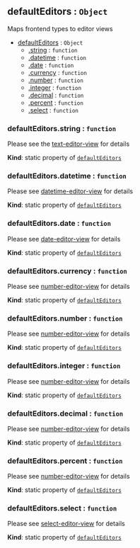 <a name="module_defaultEditors"></a>
## defaultEditors : <code>Object</code>
Maps frontend types to editor views


* [defaultEditors](#module_defaultEditors) : <code>Object</code>
  * [.string](#module_defaultEditors.string) : <code>function</code>
  * [.datetime](#module_defaultEditors.datetime) : <code>function</code>
  * [.date](#module_defaultEditors.date) : <code>function</code>
  * [.currency](#module_defaultEditors.currency) : <code>function</code>
  * [.number](#module_defaultEditors.number) : <code>function</code>
  * [.integer](#module_defaultEditors.integer) : <code>function</code>
  * [.decimal](#module_defaultEditors.decimal) : <code>function</code>
  * [.percent](#module_defaultEditors.percent) : <code>function</code>
  * [.select](#module_defaultEditors.select) : <code>function</code>

<a name="module_defaultEditors.string"></a>
### defaultEditors.string : <code>function</code>
Please see the [text-editor-view](../frontend/editor/text-editor-view.md) for details

**Kind**: static property of <code>[defaultEditors](#module_defaultEditors)</code>  
<a name="module_defaultEditors.datetime"></a>
### defaultEditors.datetime : <code>function</code>
Please see [datetime-editor-view](../frontend/editor/datetime-editor-view.md) for details

**Kind**: static property of <code>[defaultEditors](#module_defaultEditors)</code>  
<a name="module_defaultEditors.date"></a>
### defaultEditors.date : <code>function</code>
Please see [date-editor-view](../frontend/editor/date-editor-view.md) for details

**Kind**: static property of <code>[defaultEditors](#module_defaultEditors)</code>  
<a name="module_defaultEditors.currency"></a>
### defaultEditors.currency : <code>function</code>
Please see [number-editor-view](../frontend/editor/number-editor-view.md) for details

**Kind**: static property of <code>[defaultEditors](#module_defaultEditors)</code>  
<a name="module_defaultEditors.number"></a>
### defaultEditors.number : <code>function</code>
Please see [number-editor-view](../frontend/editor/number-editor-view.md) for details

**Kind**: static property of <code>[defaultEditors](#module_defaultEditors)</code>  
<a name="module_defaultEditors.integer"></a>
### defaultEditors.integer : <code>function</code>
Please see [number-editor-view](../frontend/editor/number-editor-view.md) for details

**Kind**: static property of <code>[defaultEditors](#module_defaultEditors)</code>  
<a name="module_defaultEditors.decimal"></a>
### defaultEditors.decimal : <code>function</code>
Please see [number-editor-view](../frontend/editor/number-editor-view.md) for details

**Kind**: static property of <code>[defaultEditors](#module_defaultEditors)</code>  
<a name="module_defaultEditors.percent"></a>
### defaultEditors.percent : <code>function</code>
Please see [number-editor-view](../frontend/editor/number-editor-view.md) for details

**Kind**: static property of <code>[defaultEditors](#module_defaultEditors)</code>  
<a name="module_defaultEditors.select"></a>
### defaultEditors.select : <code>function</code>
Please see [select-editor-view](../frontend/editor/select-editor-view.md) for details

**Kind**: static property of <code>[defaultEditors](#module_defaultEditors)</code>  
